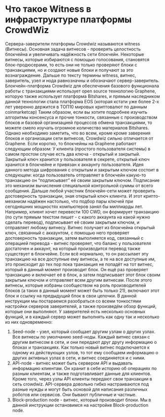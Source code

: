 # Что такое Witness в инфраструктуре платформы CrowdWiz

Сервера-заверители платформы Crowdwiz называются witness (Витнесы). Основная задача витнесов - проверять целостность блокчейна и увеличивать надёжность сети блокчейн. Некоторые витнесы, которые избираются с помощью голосования, становятся блок-продюсерами, то есть они не только проверяют блоки с транзакциями, но и создают новые блоки и получают за это вознаграждение. Дальше по тексту термины witness, витнес, заверитель, узел и нода равнозначны и обозначают сервер-заверитель. Блокчейн-платформа Crowdwiz для обеспечения базового функционала работы с транзакциями использует open source технологию Graphene, которую также использует платформа Bitshares, и прямым наследником данной технологии стала платформа EOS (которая кстати уже более 2-х лет уверенно держится в ТОП10 мировых криптовалют по данным coinmarketcap) Таким образом, если вы хотите подробнее изучить алгоритмы консенсуса и прочие тонкости, связанные с производством блоков и базовой организацией процессов обмена транзакциями, то можете смело изучать огромное количество материалов Bitshares. Однако необходимо заметить, что во всем, кроме кроме заверения блоков и организации сети витнесов, Crowdwiz сильно отличается от Graphene. Если коротко, то блокчейны на Graphene работают следующим образом: У клиента (простого пользователя системы) в самом простом случае есть два ключа - открытый и закрытый. Закрытый ключ хранится у пользователя в секрете, открытый ключ хранится в блокчейне и привязан к аккаунту пользователя. Идея данного метода шифрования с открытым и закрытым ключом состоит в следующем: когда пользователь отправляет в блокчейн какую-то транзакцию он “подписывает” её своим закрытым ключом. Подписание это механизм вычисления специальной контрольной суммы от всего сообщения. Дальше любой участник блокчейн-сети может проверить достоверность транзакции, зная открытый ключ клиента. И этот крипто-механизм надёжен настолько, что подбор пары ключей при сегодняшних мощностях компьютеров занял бы миллиарды лет. Например, клиент хочет перевести 100 CWD, он формирует транзакцию (по сути прямым текстом пишет - с какого аккаунта на какой нужно сделать перевод), подписывает её своим закрытым ключом, и отправляет любому витнесу. Витнес получает из блокчейна открытый ключ, связанный с аккаунтом, с помощью него проверяет достоверность транзакции, затем выполняется код, связанный с операцией перевода - витнес проверяет, что баланс у пользователя достаточен и аккаунт, на который производится перевод также существует в блокчейне. Если всё нормально, то он рассылает эту транзакцию на все доступные ему витнесы, а те на все доступные им, это происходит до тех пор пока транзакция не попадёт на тот витнес, который в данный момент производит блок. Он ещё раз проверяет транзакцию и включает её в блок, а затем подписывает этот блок своим закрытым ключом и отправляет всем другим витнесам. После этого витнесы, которые избраны сообществом на роль производителей блоков (а таких в данный момент может быть только 21), включают этот блок и ссылку на предыдущий блок в свои цепочки. В данной инструкции мы постараемся разобраться со всеми тонкостями настройки серверов заверителей, а также произведём обзор функций, которые они выполняют. У заверителей есть несколько основных функций, и в каждый сервер может выполнять как одну так и несколько из них одновременно:

1. Seed-node - узел, который сообщает другим узлам о других узлах. Все витнесы по умолчанию seed-ноды. Каждый витнес связан с другим витнесом в сети, и они передают друг другу информацию о блоках и транзакциях. Как только новый витнес подключается к одному из действующих узлов, то тот ему сообщаем информацию о других активных узлах в сети, и витнес соединяется и с ними.
2. API-node - витнес может быть сервером API и выдавать информацию клиентам. Он хранит в себе историю об операциях по разным клиентам, и также подготавливает данные для клиентов. Кроме того, через узлы API клиенты передают свои транзакции в сеть crowdwiz. API-сервера довольно гибко настраиваются под разные нужды и могут быть основой для написания различных роботов или сервисов. Они бывают публичные и частные.
3. Block-production node - витнес, который производит блоки. Мы в данной инструкции остановимся на настройке Block-production node.
